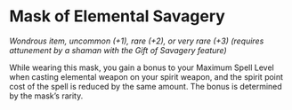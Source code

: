 # Mask of Elemental Savagery
*Wondrous item, uncommon (+1), rare (+2), or very rare (+3) (requires attunement by a shaman with the Gift of Savagery feature)*

While wearing this mask, you gain a bonus to your Maximum Spell Level when casting elemental weapon on your spirit weapon, and the spirit point cost of the spell is reduced by the same amount. The bonus is determined by the mask’s rarity.
